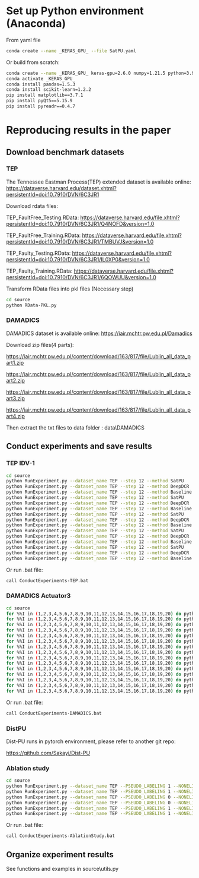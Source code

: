# Set up Python environment (Anaconda)
From yaml file
```bash
conda create --name _KERAS_GPU_ --file SatPU.yaml
```

Or build from scratch:
```bash
conda create --name _KERAS_GPU_ keras-gpu=2.6.0 numpy=1.21.5 python=3.9
conda activate _KERAS_GPU_
conda install pandas=1.5.3
conda install scikit-learn=1.2.2
pip install matplotlib==3.7.1
pip install pyQt5==5.15.9
pip install pyreadr==0.4.7
```


# Reproducing results in the paper

## Download benchmark datasets
### TEP
The Tennessee Eastman Process(TEP) extended dataset is available online:
<https://dataverse.harvard.edu/dataset.xhtml?persistentId=doi:10.7910/DVN/6C3JR1>

Download rdata files:

TEP_FaultFree_Testing.RData:    <https://dataverse.harvard.edu/file.xhtml?persistentId=doi:10.7910/DVN/6C3JR1/Q4NOFD&version=1.0>

TEP_FaultFree_Training.RData:   <https://dataverse.harvard.edu/file.xhtml?persistentId=doi:10.7910/DVN/6C3JR1/TMBUVJ&version=1.0>

TEP_Faulty_Testing.RData:   <https://dataverse.harvard.edu/file.xhtml?persistentId=doi:10.7910/DVN/6C3JR1/IL0XP0&version=1.0>

TEP_Faulty_Training.RData:  <https://dataverse.harvard.edu/file.xhtml?persistentId=doi:10.7910/DVN/6C3JR1/6QOWUU&version=1.0>

Transform RData files into pkl files (Necessary step)
```bash
cd source
python RData-PKL.py
```

### DAMADICS
DAMADICS dataset is available online:
<https://iair.mchtr.pw.edu.pl/Damadics>

Download zip files(4 parts):

<https://iair.mchtr.pw.edu.pl/content/download/163/817/file/Lublin_all_data_part1.zip>

<https://iair.mchtr.pw.edu.pl/content/download/163/817/file/Lublin_all_data_part2.zip>

<https://iair.mchtr.pw.edu.pl/content/download/163/817/file/Lublin_all_data_part3.zip>

<https://iair.mchtr.pw.edu.pl/content/download/163/817/file/Lublin_all_data_part4.zip>

Then extract the txt files to data folder : data\DAMADICS


## Conduct experiments and save results
### TEP IDV-1 
```bash
cd source
python RunExperiment.py --dataset_name TEP --step 12 --method SatPU    --P_ratio 0.8
python RunExperiment.py --dataset_name TEP --step 12 --method DeepDCR  --P_ratio 0.8
python RunExperiment.py --dataset_name TEP --step 12 --method Baseline --P_ratio 0.8
python RunExperiment.py --dataset_name TEP --step 12 --method SatPU    --P_ratio 0.75
python RunExperiment.py --dataset_name TEP --step 12 --method DeepDCR  --P_ratio 0.75
python RunExperiment.py --dataset_name TEP --step 12 --method Baseline --P_ratio 0.75
python RunExperiment.py --dataset_name TEP --step 12 --method SatPU    --P_ratio 0.6
python RunExperiment.py --dataset_name TEP --step 12 --method DeepDCR  --P_ratio 0.6
python RunExperiment.py --dataset_name TEP --step 12 --method Baseline --P_ratio 0.6
python RunExperiment.py --dataset_name TEP --step 12 --method SatPU    --P_ratio 0.4
python RunExperiment.py --dataset_name TEP --step 12 --method DeepDCR  --P_ratio 0.4
python RunExperiment.py --dataset_name TEP --step 12 --method Baseline --P_ratio 0.4
python RunExperiment.py --dataset_name TEP --step 12 --method SatPU    --P_ratio 0.2
python RunExperiment.py --dataset_name TEP --step 12 --method DeepDCR  --P_ratio 0.2
python RunExperiment.py --dataset_name TEP --step 12 --method Baseline --P_ratio 0.2
```
Or run .bat file:
```bash
call ConductExperiments-TEP.bat
```

### DAMADICS Actuator3
```bash
cd source
for %%I in (1,2,3,4,5,6,7,8,9,10,11,12,13,14,15,16,17,18,19,20) do python RunExperiment.py --dataset_name DAMADICS --actuator Actuator3 --step 1 --method SatPU    --P_ratio 0.8  --caseid %%I
for %%I in (1,2,3,4,5,6,7,8,9,10,11,12,13,14,15,16,17,18,19,20) do python RunExperiment.py --dataset_name DAMADICS --actuator Actuator3 --step 1 --method DeepDCR  --P_ratio 0.8  --caseid %%I
for %%I in (1,2,3,4,5,6,7,8,9,10,11,12,13,14,15,16,17,18,19,20) do python RunExperiment.py --dataset_name DAMADICS --actuator Actuator3 --step 1 --method Baseline --P_ratio 0.8  --caseid %%I
for %%I in (1,2,3,4,5,6,7,8,9,10,11,12,13,14,15,16,17,18,19,20) do python RunExperiment.py --dataset_name DAMADICS --actuator Actuator3 --step 1 --method SatPU    --P_ratio 0.75 --caseid %%I
for %%I in (1,2,3,4,5,6,7,8,9,10,11,12,13,14,15,16,17,18,19,20) do python RunExperiment.py --dataset_name DAMADICS --actuator Actuator3 --step 1 --method DeepDCR  --P_ratio 0.75 --caseid %%I
for %%I in (1,2,3,4,5,6,7,8,9,10,11,12,13,14,15,16,17,18,19,20) do python RunExperiment.py --dataset_name DAMADICS --actuator Actuator3 --step 1 --method Baseline --P_ratio 0.75 --caseid %%I
for %%I in (1,2,3,4,5,6,7,8,9,10,11,12,13,14,15,16,17,18,19,20) do python RunExperiment.py --dataset_name DAMADICS --actuator Actuator3 --step 1 --method SatPU    --P_ratio 0.6  --caseid %%I
for %%I in (1,2,3,4,5,6,7,8,9,10,11,12,13,14,15,16,17,18,19,20) do python RunExperiment.py --dataset_name DAMADICS --actuator Actuator3 --step 1 --method DeepDCR  --P_ratio 0.6  --caseid %%I
for %%I in (1,2,3,4,5,6,7,8,9,10,11,12,13,14,15,16,17,18,19,20) do python RunExperiment.py --dataset_name DAMADICS --actuator Actuator3 --step 1 --method Baseline --P_ratio 0.6  --caseid %%I
for %%I in (1,2,3,4,5,6,7,8,9,10,11,12,13,14,15,16,17,18,19,20) do python RunExperiment.py --dataset_name DAMADICS --actuator Actuator3 --step 1 --method SatPU    --P_ratio 0.4  --caseid %%I
for %%I in (1,2,3,4,5,6,7,8,9,10,11,12,13,14,15,16,17,18,19,20) do python RunExperiment.py --dataset_name DAMADICS --actuator Actuator3 --step 1 --method DeepDCR  --P_ratio 0.4  --caseid %%I
for %%I in (1,2,3,4,5,6,7,8,9,10,11,12,13,14,15,16,17,18,19,20) do python RunExperiment.py --dataset_name DAMADICS --actuator Actuator3 --step 1 --method Baseline --P_ratio 0.4  --caseid %%I
for %%I in (1,2,3,4,5,6,7,8,9,10,11,12,13,14,15,16,17,18,19,20) do python RunExperiment.py --dataset_name DAMADICS --actuator Actuator3 --step 1 --method SatPU    --P_ratio 0.2  --caseid %%I
for %%I in (1,2,3,4,5,6,7,8,9,10,11,12,13,14,15,16,17,18,19,20) do python RunExperiment.py --dataset_name DAMADICS --actuator Actuator3 --step 1 --method DeepDCR  --P_ratio 0.2  --caseid %%I
for %%I in (1,2,3,4,5,6,7,8,9,10,11,12,13,14,15,16,17,18,19,20) do python RunExperiment.py --dataset_name DAMADICS --actuator Actuator3 --step 1 --method Baseline --P_ratio 0.2  --caseid %%I
```
Or run .bat file:
```bash
call ConductExperiments-DAMADICS.bat
```

### DistPU
Dist-PU runs in pytorch environment, please refer to another git repo:

<https://github.com/Sakayi/Dist-PU>

### Ablation study
```bash
cd source
python RunExperiment.py --dataset_name TEP --PSEUDO_LABELING 1 --NONELINEAR_REWEIGHTING 0 --AMBIGUOUS_INITIALIZATION 1 --TEMPORAL_FILTER 0 --step 12
python RunExperiment.py --dataset_name TEP --PSEUDO_LABELING 1 --NONELINEAR_REWEIGHTING 0 --AMBIGUOUS_INITIALIZATION 0 --TEMPORAL_FILTER 0 --step 12
python RunExperiment.py --dataset_name TEP --PSEUDO_LABELING 0 --NONELINEAR_REWEIGHTING 1 --AMBIGUOUS_INITIALIZATION 0 --TEMPORAL_FILTER 0 --step 12
python RunExperiment.py --dataset_name TEP --PSEUDO_LABELING 0 --NONELINEAR_REWEIGHTING 0 --AMBIGUOUS_INITIALIZATION 1 --TEMPORAL_FILTER 0 --step 12
python RunExperiment.py --dataset_name TEP --PSEUDO_LABELING 1 --NONELINEAR_REWEIGHTING 1 --AMBIGUOUS_INITIALIZATION 1 --TEMPORAL_FILTER 0 --step 12
python RunExperiment.py --dataset_name TEP --PSEUDO_LABELING 1 --NONELINEAR_REWEIGHTING 1 --AMBIGUOUS_INITIALIZATION 1 --TEMPORAL_FILTER 1 --step 12
```
Or run .bat file:
```bash
call ConductExperiments-AblationStudy.bat
```

## Organize experiment results

See functions and examples in source\utils.py
<!-- TODO show results -->